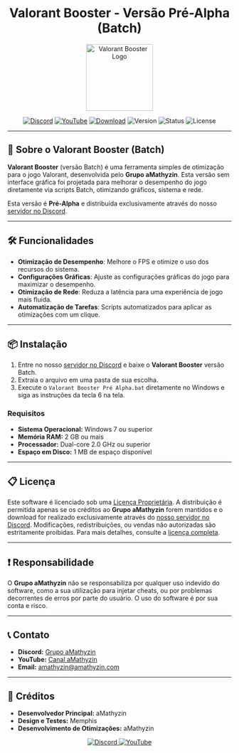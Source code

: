 <h1 align="center">Valorant Booster - Versão Pré-Alpha (Batch)</h1>

<p align="center">
  <img src="https://amathyzin.com/downloads/icons/VB.png" alt="Valorant Booster Logo" width="150" height="150"/>
</p>

<p align="center">
  <a href="https://amathyzin.com/discord"><img src="https://img.shields.io/badge/Discord-7289DA?style=for-the-badge&logo=discord&logoColor=white" alt="Discord"></a>
  <a href="https://youtube.com/@amathyzin"><img src="https://img.shields.io/badge/YouTube-FF0000?style=for-the-badge&logo=youtube&logoColor=white" alt="YouTube"></a>
  <a href="https://amathyzin.com/downloads/ValorantBoosterAlpha"><img src="https://img.shields.io/badge/Download-Valorant%20Booster-blue?style=for-the-badge&logo=download" alt="Download"></a>
  <img src="https://img.shields.io/badge/version-0.1-blue?style=for-the-badge" alt="Version">
  <img src="https://img.shields.io/badge/status-pre--alpha-orange?style=for-the-badge" alt="Status">
  <img src="https://img.shields.io/badge/license-proprietary-red?style=for-the-badge" alt="License">
</p>

---

## 🚀 Sobre o Valorant Booster (Batch)

**Valorant Booster** (versão Batch) é uma ferramenta simples de otimização para o jogo Valorant, desenvolvida pelo **Grupo aMathyzin**. Esta versão sem interface gráfica foi projetada para melhorar o desempenho do jogo diretamente via scripts Batch, otimizando gráficos, sistema e rede.

Esta versão é **Pré-Alpha** e distribuída exclusivamente através do nosso [servidor no Discord](https://amathyzin.com/discord).

---

## 🛠️ Funcionalidades

- **Otimização de Desempenho**: Melhore o FPS e otimize o uso dos recursos do sistema.
- **Configurações Gráficas**: Ajuste as configurações gráficas do jogo para maximizar o desempenho.
- **Otimização de Rede**: Reduza a latência para uma experiência de jogo mais fluida.
- **Automatização de Tarefas**: Scripts automatizados para aplicar as otimizações com um clique.

---

## 📦 Instalação

1. Entre no nosso [servidor no Discord](https://amathyzin.com/discord) e baixe o **Valorant Booster** versão Batch.
2. Extraia o arquivo em uma pasta de sua escolha.
3. Execute o `Valorant Booster Pré Alpha.bat` diretamente no Windows e siga as instruções da tecla 6 na tela.

### **Requisitos**

- **Sistema Operacional:** Windows 7 ou superior
- **Memória RAM:** 2 GB ou mais
- **Processador:** Dual-core 2.0 GHz ou superior
- **Espaço em Disco:** 1 MB de espaço disponível

---

## 📋 Licença

Este software é licenciado sob uma [Licença Proprietária](./LICENSE). A distribuição é permitida apenas se os créditos ao **Grupo aMathyzin** forem mantidos e o download for realizado exclusivamente através do [nosso servidor no Discord](https://amathyzin.com/discord). Modificações, redistribuições, ou vendas não autorizadas são estritamente proibidas. Para mais detalhes, consulte a [licença completa](./LICENSE).

---

## ❗ Responsabilidade

O **Grupo aMathyzin** não se responsabiliza por qualquer uso indevido do software, como a sua utilização para injetar cheats, ou por problemas decorrentes de erros por parte do usuário. O uso do software é por sua conta e risco.

---

## 📞 Contato

- **Discord:** [Grupo aMathyzin](https://amathyzin.com/discord)
- **YouTube:** [Canal aMathyzin](https://youtube.com/@amathyzin)
- **Email:** amathyzin@amathyzin.com

---

## 🌟 Créditos

- **Desenvolvedor Principal:** aMathyzin
- **Design e Testes:** Memphis
- **Desenvolvimento de Otimizações:** aMathyzin

<p align="center">
    <a href="https://amathyzin.com/discord" target="_blank">
        <img src="https://img.shields.io/badge/Discord-7289DA?style=for-the-badge&logo=discord&logoColor=white" alt="Discord">
    </a>
    <a href="https://youtube.com/@amathyzin" target="_blank">
        <img src="https://img.shields.io/badge/YouTube-FF0000?style=for-the-badge&logo=youtube&logoColor=white" alt="YouTube">
    </a>
</p>
